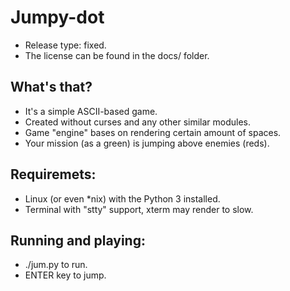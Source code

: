 # Jumpy-dot
- Release type: fixed.
- The license can be found in the docs/ folder.

## What's that?
- It's a simple ASCII-based game.
- Created without curses and any other similar modules.
- Game "engine" bases on rendering certain amount of spaces.
- Your mission (as a green) is jumping above enemies (reds).

## Requiremets:
- Linux (or even *nix) with the Python 3 installed.
- Terminal with "stty" support, xterm may render to slow.

## Running and playing:
- ./jum.py to run.
- ENTER key to jump.

